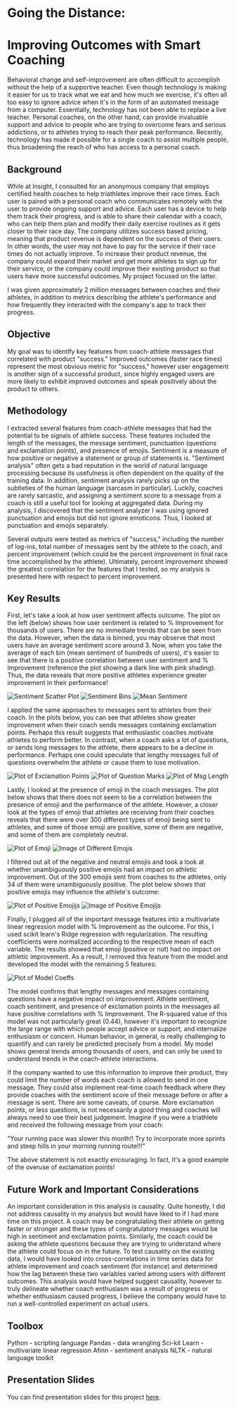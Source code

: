 # Going the Distance: 
# Improving Outcomes with Smart Coaching

Behavioral change and self-improvement are often difficult to accomplish without the help of a supportive teacher. Even though technology is making it easier for us to track what we eat and how much we exercise, it's often all too easy to ignore advice when it's in the form of an automated message from a computer. Essentially, technology has not been able to replace a live teacher. Personal coaches, on the other hand, can provide invaluable support and advice to people who are trying to overcome fears and serious addictions, or to athletes trying to reach their peak performance. Recently, technology has made it possible for a single coach to assist multiple people, thus broadening the reach of who has access to a personal coach. 

## Background

While at Insight, I consulted for an anonymous company that employs certified health coaches to help triathletes improve their race times. Each user is paired with a personal coach who communicates remotely with the user to provide ongoing support and advice. Each user has a device to help them track their progress, and is able to share their calendar with a coach, who can help them plan and modify their daily exercise routines as it gets closer to their race day. The company utilizes success based pricing, meaning that product revenue is dependent on the success of their users. In other words, the user may not have to pay for the service if their race times do not actually improve. To increase their product revenue, the company could expand their market and get more athletes to sign up for their service, or the company could improve their existing product so that users have more successful outcomes. My project focused on the latter.

I was given approximately 2 million messages between coaches and their athletes, in addition to metrics describing the athlete's performance and how frequently they interacted with the company's app to track their progress. 

## Objective

My goal was to identify key features from coach-athlete messages that correlated with product "success." Improved outcomes (faster race times) represent the most obvious metric for "success," however user engagement is another sign of a successful product, since highly engaged users are more likely to exhibit improved outcomes and speak positively about the product to others. 

## Methodology

I extracted several features from coach-athlete messages that had the potential to be signals of athlete success. These features included the length of the messages, the message sentiment, punctuation (questions and exclamation points), and presence of emojis. Sentiment is a measure of how positive or negative a statement or group of statements is. "Sentiment analysis" often gets a bad reputation in the world of natural language processing because its usefulness is often dependent on the quality of the training data. In addition, sentiment analysis rarely picks up on the subtleties of the human language (sarcasm in particular). Luckily, coaches are rarely sarcastic, and assigning a sentiment score to a message from a coach is still a useful  tool for looking at aggregated data. During my analysis, I discovered that the sentiment analyzer I was using ignored punctuation and emojis but did not ignore emoticons. Thus, I looked at punctuation and emojis separately.   

Several outputs were tested as metrics of "success," including the number of log-ins, total number of messages sent by the athlete to the coach, and percent improvement (which could be the percent improvement in final race time accomplished by the athlete). Ultimately, percent improvement showed the greatest correlation for the features that I tested, so my analysis is presented here with respect to percent improvement. 

## Key Results

First, let's take a look at how user sentiment affects outcome. The plot on the left (below) shows how user sentiment is related to % Improvement for thousands of users. There are no immediate trends that can be seen from the data. However, when the data is binned, you may observe that most users have an average sentiment score around 3. Now, when you take the average of each bin (mean sentiment of hundreds of users), it's easier to see that there is a positive correlation between user sentiment and % Improvement (reference the plot showing a dark line with pink shading). Thus, the data reveals that more positive athletes experience greater improvement in their performance!

![Sentiment Scatter Plot](sentiment_scatter.png) ![Sentiment Bins](sentiment_bins.png) ![Mean Sentiment](sentiment_avg.png)

I applied the same approaches to messages sent to athletes from their coach. In the plots below, you can see that athletes show greater improvement when their coach sends messages containing exclamation points. Perhaps this result suggests that enthusiastic coaches motivate athletes to perform better. In contrast, when a coach asks a lot of questions, or sends long messages to the athlete, there appears to be a decline in performance. Perhaps one could speculate that lengthy messages full of questions overwhelm the athlete or cause them to lose motivation.

![Plot of Exclamation Points](exclamations.png) ![Plot of Question Marks](questions.png) ![Plot of Msg Length](msg_len.png)

Lastly, I looked at the presence of emoji in the coach messages. The plot below shows that there does not seem to be a correlation between the presence of emoji and the performance of the athlete. However, a closer look at the types of emoji that athletes are receiving from their coaches reveals that there were over 300 different types of emoji being sent to athletes, and some of those emoji are positive, some of them are negative, and some of them are completely neutral. 

![Plot of Emoji](tot_emoji.png) ![Image of Different Emojis](all_emoji_images.png) 

I filtered out all of the negative and neutral emojis and took a look at whether unambiguously positive emojis had an impact on athletic improvement. Out of the 300 emojis sent from coaches to the athletes, only 34 of them were unambiguously positive. The plot below shows that positive emojis may influence the athlete's outcome:

![Plot of Positive Emojijs](pos_emoji.png) ![Image of Positive Emojijs](pos_emoji_images.png)

Finally, I plugged all of the important message features into a multivariate linear regression model with % Improvement as the outcome. For this, I used scikit learn's Ridge regression with regularization. The resulting coefficients were normalized according to the respective mean of each variable. The results showed that emoji (positive or not) had no impact on athletic improvement. As a result, I removed this feature from the model and developed the model with the remaining 5 features:

![Plot of Model Coeffs](modelcoeffs.png)

The model confirms that lengthy messages and messages containing questions have a negative impact on improvement. Athlete sentiment, coach sentiment, and presence of exclamation points in the messages all have positive correlations with % Improvement. The R-squared value of this model was not particularly great (0.44), however it's important to recognize the large range with which people accept advice or support, and internalize enthusiasm or concern. Human behavior, in general, is really challenging to quantify and can rarely be predicted precisely from a model. My model shows general trends among thousands of users, and can only be used to understand trends in the coach-athlete interactions. 

If the company wanted to use this information to improve their product, they could limit the number of words each coach is allowed to send in one message. They could also implement real-time coach feedback where they provide coaches with the sentiment score of their message before or after a message is sent. There are some caveats, of course. More exclamation points, or less questions, is not necessarily a good thing and coaches will always need to use their best judgement. Imagine if you were a triathlete and received the following message from your coach:


"Your running pace was slower this month!! Try to incorporate more sprints and steep hills in your morning running route!!!"


The above statement is not exactly encouraging. In fact, it's a good example of the overuse of  exclamation points!

## Future Work and Important Considerations

An important consideration in this analysis is causality. Quite honestly, I did not address causality in my analysis but would have liked to if I had more time on this project. A coach may be congratulating their athlete on getting faster or stronger and these types of congratulatory messages would be high in sentiment and exclamation points. Similarly, the coach could be asking the athlete questions because they are trying to understand where the athlete could focus on in the future. To test causality on the existing data, I would have looked into cross-correlations in time series data for athlete improvement and coach sentiment (for instance) and determined how the lag between these two variables varied among users with different outcomes. This analysis would have helped suggest causality, however to truly delineate whether coach enthusiasm was a result of progress or whether enthusiasm caused progress, I believe the company would have to run a well-controlled experiment on actual users.

## Toolbox

Python - scripting language
Pandas - data wrangling
Sci-kit Learn - multivariate linear regression
Afinn - sentiment analysis
NLTK - natural language toolkit

## Presentation Slides

You can find presentation slides for this project [here][1].

[1]: https://docs.google.com/presentation/d/1KFzf9gNvJJAdZRrR1f0MBQfNuod6Xr9yXucFk45NaV4/pub?start=false&loop=false&delayms=60000